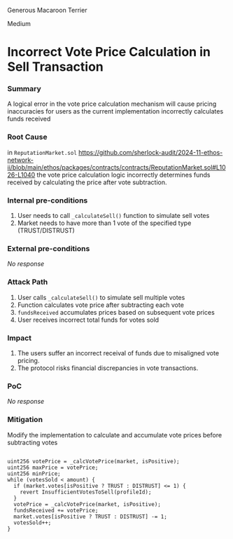 Generous Macaroon Terrier

Medium

# Incorrect Vote Price Calculation in Sell Transaction

### Summary

A logical error in the vote price calculation mechanism will cause pricing inaccuracies for users as the current implementation incorrectly calculates funds received

### Root Cause

in `ReputationMarket.sol` https://github.com/sherlock-audit/2024-11-ethos-network-ii/blob/main/ethos/packages/contracts/contracts/ReputationMarket.sol#L1026-L1040 the vote price calculation logic incorrectly determines funds received by calculating the price after vote subtraction. 

### Internal pre-conditions

1. User needs to call `_calculateSell()` function to simulate sell votes
2. Market needs to have more than 1 vote of the specified type (TRUST/DISTRUST)



### External pre-conditions

_No response_

### Attack Path

1. User calls `_calculateSell()` to simulate sell multiple votes
2. Function calculates vote price after subtracting each vote
3. `fundsReceived` accumulates prices based on subsequent vote prices
4. User receives incorrect total funds for votes sold

### Impact

1. The users suffer an incorrect receival of funds due to misaligned vote pricing. 
2. The protocol risks financial discrepancies in vote transactions.

### PoC

_No response_

### Mitigation

Modify the implementation to calculate and accumulate vote prices before subtracting votes 

```solidity

uint256 votePrice = _calcVotePrice(market, isPositive);
uint256 maxPrice = votePrice;
uint256 minPrice;
while (votesSold < amount) {
  if (market.votes[isPositive ? TRUST : DISTRUST] <= 1) {
    revert InsufficientVotesToSell(profileId);
  }
  votePrice = _calcVotePrice(market, isPositive);
  fundsReceived += votePrice;
  market.votes[isPositive ? TRUST : DISTRUST] -= 1;
  votesSold++;
}
```